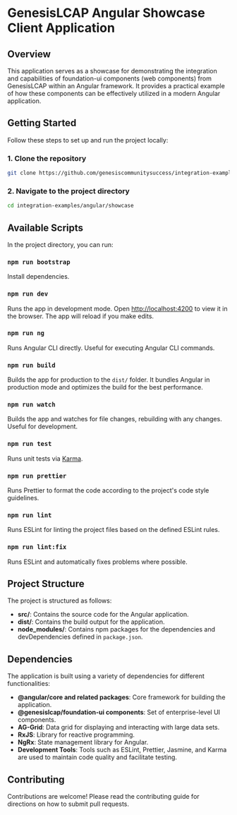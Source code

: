# GenesisLCAP Angular Showcase Client Application

## Overview

This application serves as a showcase for demonstrating the integration and capabilities of foundation-ui components (web components) from GenesisLCAP within an Angular framework. It provides a practical example of how these components can be effectively utilized in a modern Angular application.

## Getting Started

Follow these steps to set up and run the project locally:

### 1. Clone the repository

```bash
git clone https://github.com/genesiscommunitysuccess/integration-examples.git
```

### 2. Navigate to the project directory

```bash
cd integration-examples/angular/showcase
```
## Available Scripts

In the project directory, you can run:

### `npm run bootstrap`
Install dependencies.

### `npm run dev`

Runs the app in development mode. Open [http://localhost:4200](http://localhost:4200) to view it in the browser. The app will reload if you make edits.

### `npm run ng`

Runs Angular CLI directly. Useful for executing Angular CLI commands.

### `npm run build`

Builds the app for production to the `dist/` folder. It bundles Angular in production mode and optimizes the build for the best performance.

### `npm run watch`

Builds the app and watches for file changes, rebuilding with any changes. Useful for development.

### `npm run test`

Runs unit tests via [Karma](https://karma-runner.github.io).

### `npm run prettier`

Runs Prettier to format the code according to the project's code style guidelines.

### `npm run lint`

Runs ESLint for linting the project files based on the defined ESLint rules.

### `npm run lint:fix`

Runs ESLint and automatically fixes problems where possible.

## Project Structure

The project is structured as follows:

- **src/**: Contains the source code for the Angular application.
- **dist/**: Contains the build output for the application.
- **node_modules/**: Contains npm packages for the dependencies and devDependencies defined in `package.json`.

## Dependencies

The application is built using a variety of dependencies for different functionalities:

- **@angular/core and related packages**: Core framework for building the application.
- **@genesislcap/foundation-ui components**: Set of enterprise-level UI components.
- **AG-Grid**: Data grid for displaying and interacting with large data sets.
- **RxJS**: Library for reactive programming.
- **NgRx**: State management library for Angular.
- **Development Tools**: Tools such as ESLint, Prettier, Jasmine, and Karma are used to maintain code quality and facilitate testing.

## Contributing

Contributions are welcome! Please read the contributing guide for directions on how to submit pull requests.
